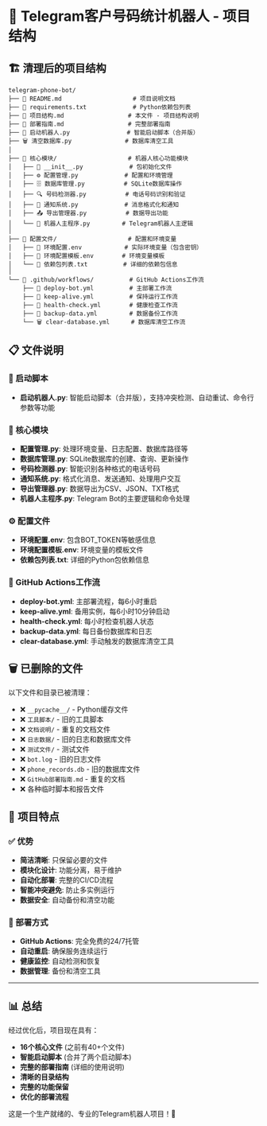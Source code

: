 # 📁 Telegram客户号码统计机器人 - 项目结构

## 🏗️ 清理后的项目结构

```
telegram-phone-bot/
├── 📄 README.md                    # 项目说明文档
├── 📄 requirements.txt             # Python依赖包列表
├── 📄 项目结构.md                  # 本文件 - 项目结构说明
├── 📖 部署指南.md                  # 完整部署指南
├── 🚀 启动机器人.py                # 智能启动脚本（合并版）
├── 🗑️ 清空数据库.py               # 数据库清空工具
│
├── 📂 核心模块/                    # 机器人核心功能模块
│   ├── 📄 __init__.py             # 包初始化文件
│   ├── ⚙️ 配置管理.py             # 配置和环境管理
│   ├── 🗄️ 数据库管理.py           # SQLite数据库操作
│   ├── 🔍 号码检测器.py           # 电话号码识别和验证
│   ├── 📢 通知系统.py             # 消息格式化和通知
│   ├── 📤 导出管理器.py           # 数据导出功能
│   └── 🤖 机器人主程序.py         # Telegram机器人主逻辑
│
├── 📂 配置文件/                    # 配置和环境变量
│   ├── 📄 环境配置.env            # 实际环境变量（包含密钥）
│   ├── 📄 环境配置模板.env        # 环境变量模板
│   └── 📄 依赖包列表.txt          # 详细的依赖包信息
│
└── 📂 .github/workflows/          # GitHub Actions工作流
    ├── 🚀 deploy-bot.yml          # 主部署工作流
    ├── 🔄 keep-alive.yml          # 保持运行工作流
    ├── 🏥 health-check.yml        # 健康检查工作流
    ├── 💾 backup-data.yml         # 数据备份工作流
    └── 🗑️ clear-database.yml      # 数据库清空工作流
```

## 📋 文件说明

### 🚀 启动脚本
- **启动机器人.py**: 智能启动脚本（合并版），支持冲突检测、自动重试、命令行参数等功能

### 🧩 核心模块
- **配置管理.py**: 处理环境变量、日志配置、数据库路径等
- **数据库管理.py**: SQLite数据库的创建、查询、更新操作
- **号码检测器.py**: 智能识别各种格式的电话号码
- **通知系统.py**: 格式化消息、发送通知、处理用户交互
- **导出管理器.py**: 数据导出为CSV、JSON、TXT格式
- **机器人主程序.py**: Telegram Bot的主要逻辑和命令处理

### ⚙️ 配置文件
- **环境配置.env**: 包含BOT_TOKEN等敏感信息
- **环境配置模板.env**: 环境变量的模板文件
- **依赖包列表.txt**: 详细的Python包依赖信息

### 🔄 GitHub Actions工作流
- **deploy-bot.yml**: 主部署流程，每6小时重启
- **keep-alive.yml**: 备用实例，每6小时10分钟启动
- **health-check.yml**: 每小时检查机器人状态
- **backup-data.yml**: 每日备份数据库和日志
- **clear-database.yml**: 手动触发的数据库清空工具

## 🗑️ 已删除的文件

以下文件和目录已被清理：
- ❌ `__pycache__/` - Python缓存文件
- ❌ `工具脚本/` - 旧的工具脚本
- ❌ `文档说明/` - 重复的文档文件
- ❌ `日志数据/` - 旧的日志和数据库文件
- ❌ `测试文件/` - 测试文件
- ❌ `bot.log` - 旧的日志文件
- ❌ `phone_records.db` - 旧的数据库文件
- ❌ `GitHub部署指南.md` - 重复的文档
- ❌ 各种临时脚本和报告文件

## 🎯 项目特点

### ✅ 优势
- **简洁清晰**: 只保留必要的文件
- **模块化设计**: 功能分离，易于维护
- **自动化部署**: 完整的CI/CD流程
- **智能冲突避免**: 防止多实例运行
- **数据安全**: 自动备份和清空功能

### 🚀 部署方式
- **GitHub Actions**: 完全免费的24/7托管
- **自动重启**: 确保服务连续运行
- **健康监控**: 自动检测和恢复
- **数据管理**: 备份和清空工具

---

## 📊 总结

经过优化后，项目现在具有：
- **16个核心文件** (之前有40+个文件)
- **智能启动脚本** (合并了两个启动脚本)
- **完整的部署指南** (详细的使用说明)
- **清晰的目录结构**
- **完整的功能保留**
- **优化的部署流程**

这是一个生产就绪的、专业的Telegram机器人项目！🎉
